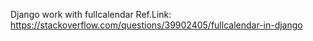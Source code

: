 Django work with fullcalendar
Ref.Link: https://stackoverflow.com/questions/39902405/fullcalendar-in-django
